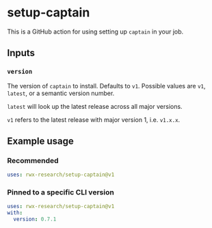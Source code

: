# setup-captain

This is a GitHub action for using setting up `captain` in your job.

## Inputs

### `version`

The version of `captain` to install. Defaults to `v1`. Possible values are `v1`,
`latest`, or a semantic version number.

`latest` will look up the latest release across all major versions.

`v1` refers to the latest release with major version 1, i.e. `v1.x.x`.

## Example usage

### Recommended
```yaml
uses: rwx-research/setup-captain@v1
```

### Pinned to a specific CLI version
```yaml
uses: rwx-research/setup-captain@v1
with:
  version: 0.7.1
```

